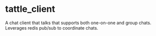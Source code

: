 # tattle_client
A chat client that talks that supports both one-on-one and group chats. Leverages redis pub/sub to coordinate chats.
